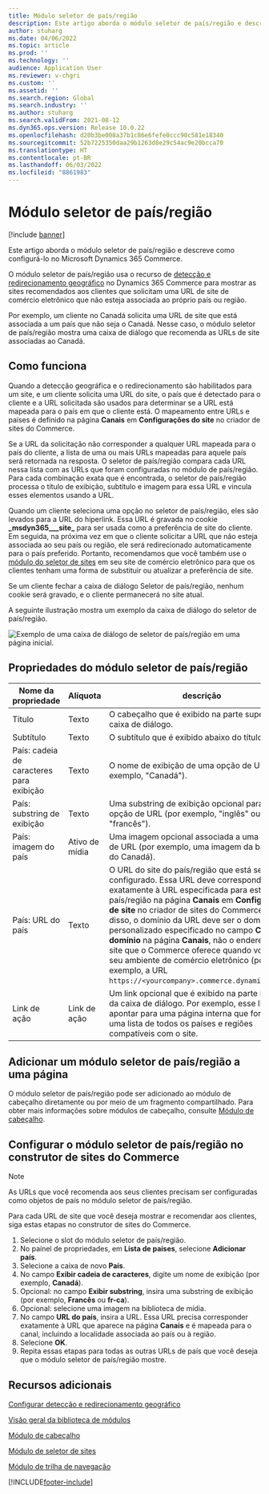 ```yaml
---
title: Módulo seletor de país/região
description: Este artigo aborda o módulo seletor de país/região e descreve como configurá-lo no Microsoft Dynamics 365 Commerce.
author: stuharg
ms.date: 04/06/2022
ms.topic: article
ms.prod: ''
ms.technology: ''
audience: Application User
ms.reviewer: v-chgri
ms.custom: ''
ms.assetid: ''
ms.search.region: Global
ms.search.industry: ''
ms.author: stuharg
ms.search.validFrom: 2021-08-12
ms.dyn365.ops.version: Release 10.0.22
ms.openlocfilehash: d20b3be008a37b1c86e6fefe0ccc90c581e18340
ms.sourcegitcommit: 52b7225350daa29b1263d8e29c54ac9e20bcca70
ms.translationtype: HT
ms.contentlocale: pt-BR
ms.lasthandoff: 06/03/2022
ms.locfileid: "8861983"
---
```

# <a name="countryregion-picker-module"></a>Módulo seletor de país/região

[!include [banner](includes/banner.md)]

Este artigo aborda o módulo seletor de país/região e descreve como configurá-lo no Microsoft Dynamics 365 Commerce.

O módulo seletor de país/região usa o recurso de [detecção e redirecionamento geográfico](geo-detection-redirection.md) no Dynamics 365 Commerce para mostrar as sites recomendados aos clientes que solicitam uma URL de site de comércio eletrônico que não esteja associada ao próprio país ou região.

Por exemplo, um cliente no Canadá solicita uma URL de site que está associada a um país que não seja o Canadá. Nesse caso, o módulo seletor de país/região mostra uma caixa de diálogo que recomenda as URLs de site associadas ao Canadá. 

## <a name="how-it-works"></a>Como funciona

Quando a detecção geográfica e o redirecionamento são habilitados para um site, e um cliente solicita uma URL do site, o país que é detectado para o cliente e a URL solicitada são usados para determinar se a URL está mapeada para o país em que o cliente está. O mapeamento entre URLs e países é definido na página **Canais** em **Configurações do site** no criador de sites do Commerce. 

Se a URL da solicitação não corresponder a qualquer URL mapeada para o país do cliente, a lista de uma ou mais URLs mapeadas para aquele país será retornada na resposta. O seletor de país/região compara cada URL nessa lista com as URLs que foram configuradas no módulo de país/região. Para cada combinação exata que é encontrada, o seletor de país/região processa o título de exibição, subtítulo e imagem para essa URL e vincula esses elementos usando a URL.

Quando um cliente seleciona uma opção no seletor de país/região, eles são levados para a URL do hiperlink. Essa URL é gravada no cookie **\_msdyn365\_\_\_site\_** para ser usada como a preferência de site do cliente. Em seguida, na próxima vez em que o cliente solicitar a URL que não esteja associada ao seu país ou região, ele será redirecionado automaticamente para o país preferido. Portanto, recomendamos que você também use o [módulo do seletor de sites](site-selector.md) em seu site de comércio eletrônico para que os clientes tenham uma forma de substituir ou atualizar a preferência de site. 

Se um cliente fechar a caixa de diálogo Seletor de país/região, nenhum cookie será gravado, e o cliente permanecerá no site atual. 

A seguinte ilustração mostra um exemplo da caixa de diálogo do seletor de país/região.

![Exemplo de uma caixa de diálogo de seletor de país/região em uma página inicial.](./media/Geo_country-region-module-insitu.png)

## <a name="countryregion-picker-module-properties"></a>Propriedades do módulo seletor de país/região

| Nome da propriedade              | Alíquota       | descrição                                                  |
| -------------------------- | ----------- | ------------------------------------------------------------ |
| Título                    | Texto        | O cabeçalho que é exibido na parte superior da caixa de diálogo.       |
| Subtítulo                 | Texto        | O subtítulo que é exibido abaixo do título.               |
| País: cadeia de caracteres para exibição    | Texto        | O nome de exibição de uma opção de URL (por exemplo, "Canadá").   |
| País: substring de exibição | Texto        | Uma substring de exibição opcional para uma opção de URL (por exemplo, "inglês" ou "francês"). |
| País: imagem do país     | Ativo de mídia | Uma imagem opcional associada a uma opção de URL (por exemplo, uma imagem da bandeira do Canadá). |
| País: URL do país       | Texto        | O URL do site do país/região que está sendo configurado. Essa URL deve corresponder exatamente à URL especificada para este país/região na página **Canais** em **Configurações de site** no criador de sites do Commerce. Além disso, o domínio da URL deve ser o domínio personalizado especificado no campo **Coincidir domínio** na página **Canais**, não o endereço do site que o Commerce oferece quando você cria seu ambiente de comércio eletrônico (por exemplo, a URL `https://<yourcompany>.commerce.dynamics.com/`). |
| Link de ação                | Link de ação | Um link opcional que é exibido na parte inferior da caixa de diálogo. Por exemplo, esse link pode apontar para uma página interna que fornece uma lista de todos os países e regiões compatíveis com o site. |

## <a name="add-a-countryregion-picker-module-to-a-page"></a>Adicionar um módulo seletor de país/região a uma página

O módulo seletor de país/região pode ser adicionado ao módulo de cabeçalho diretamente ou por meio de um fragmento compartilhado. Para obter mais informações sobre módulos de cabeçalho, consulte [Módulo de cabeçalho](author-header-module.md).

## <a name="configure-the-countryregion-picker-module-in-commerce-site-builder"></a>Configurar o módulo seletor de país/região no construtor de sites do Commerce

> [!NOTE]
> As URLs que você recomenda aos seus clientes precisam ser configuradas como objetos de país no módulo seletor de país/região.

Para cada URL de site que você deseja mostrar e recomendar aos clientes, siga estas etapas no construtor de sites do Commerce.

1. Selecione o slot do módulo seletor de país/região.
1. No painel de propriedades, em **Lista de países**, selecione **Adicionar país**.
1. Selecione a caixa de novo **País**.
1. No campo **Exibir cadeia de caracteres**, digite um nome de exibição (por exemplo, **Canadá**).
1. Opcional: no campo **Exibir substring**, insira uma substring de exibição (por exemplo, **Francês** ou **fr-ca**).
1. Opcional: selecione uma imagem na biblioteca de mídia.
1. No campo **URL do país**, insira a URL. Essa URL precisa corresponder exatamente à URL que aparece na página **Canais** e é mapeada para o canal, incluindo a localidade associada ao país ou à região. 
1. Selecione **OK**.
1. Repita essas etapas para todas as outras URLs de país que você deseja que o módulo seletor de país/região mostre.

## <a name="additional-resources"></a>Recursos adicionais

[Configurar detecção e redirecionamento geográfico](geo-detection-redirection.md)

[Visão geral da biblioteca de módulos](starter-kit-overview.md)

[Módulo de cabeçalho](author-header-module.md)

[Módulo de seletor de sites](site-selector.md)

[Módulo de trilha de navegação](add-breadcrumb.md)

[!INCLUDE[footer-include](../includes/footer-banner.md)]
